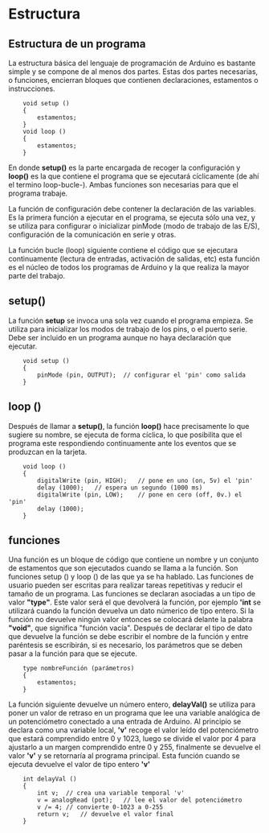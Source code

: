 # Estructura

## Estructura de un programa

La estructura básica del lenguaje de programación de Arduino es bastante simple y se compone de al menos dos partes. Estas dos partes necesarias, o funciones, encierran bloques que contienen declaraciones, estamentos o instrucciones.


```ardino
    void setup ()
    {
        estamentos;
    }
    void loop ()
    {
        estamentos;
    }
```


En donde **setup()** es la parte encargada de recoger la configuración y **loop()** es la que contiene el programa que se ejecutará cíclicamente (de ahí el termino loop-bucle-). Ambas funciones son necesarias para que el programa trabaje.

La función de configuración debe contener la declaración de las variables. Es la primera función a ejecutar en el programa, se ejecuta sólo una vez, y se utiliza para configurar o inicializar pinMode (modo de trabajo de las E/S), configuración de la comunicación en serie y otras.

La función bucle (loop) siguiente contiene el código que se ejecutara continuamente (lectura de entradas, activación de salidas, etc) esta función es el núcleo de todos los programas de Arduino y la que realiza la mayor parte del trabajo.


## setup()

La función **setup** se invoca una sola vez cuando el programa empieza. Se utiliza para inicializar los modos de trabajo de los pins, o el puerto serie. Debe ser incluido en un programa aunque no haya declaración que ejecutar.


```arduino
    void setup ()
    {
        pinMode (pin, OUTPUT);  // configurar el 'pin' como salida
    }
```


## loop ()

Después de llamar a **setup()**, la función **loop()** hace precisamente lo que sugiere su nombre, se ejecuta de forma cíclica, lo que posibilita que el programa este respondiendo continuamente ante los eventos que se produzcan en la tarjeta.


```arduino
    void loop ()
    {
        digitalWrite (pin, HIGH);   // pone en uno (on, 5v) el 'pin'
        delay (1000);   // espera un segundo (1000 ms)
        digitalWrite (pin, LOW);    // pone en cero (off, 0v.) el 'pin'
        delay (1000);
    }
```


## funciones

Una función es un bloque de código que contiene un nombre y un conjunto de estamentos que son ejecutados cuando se llama a la función. Son funciones setup () y loop () de las que ya se ha hablado. Las funciones de usuario pueden ser escritas para realizar tareas repetitivas y reducir el tamaño de un programa. Las funciones se declaran asociadas a un tipo de valor **"type"**. Este valor será el que devolverá la función, por ejemplo **'int** se utilizará cuando la función devuelva un dato númerico de tipo entero. Si la función no devuelve ningún valor entonces se colocará delante la palabra **"void"**, que significa "función vacía". Después de declarar el tipo de dato que devuelve la función se debe escribir el nombre de la función y entre paréntesis se escribirán, si es necesario, los parámetros que se deben pasar a la función para que se ejecute.


```arduino
    type nombreFunción (parámetros)
    {
        estamentos;
    }
```


La función siguiente devuelve un número entero, **delayVal()** se utiliza para poner un valor de retraso en un programa que lee una variable analógica de un potenciómetro conectado a una entrada de Arduino. Al principio se declara como una variable local, **'v'** recoge el valor leído del potenciómetro que estará comprendido entre 0 y 1023, luego se divide el valor por 4 para ajustarlo a un margen comprendido entre 0 y 255, finalmente se devuelve el valor **'v'** y se retornaría al programa principal. Esta función cuando se ejecuta devuelve el valor de tipo entero **'v'**


```arduino
    int delayVal ()
    {
        int v;  // crea una variable temporal 'v'
        v = analogRead (pot);   // lee el valor del potenciómetro
        v /= 4; // convierte 0-1023 a 0-255
        return v;   // devuelve el valor final
    }
```